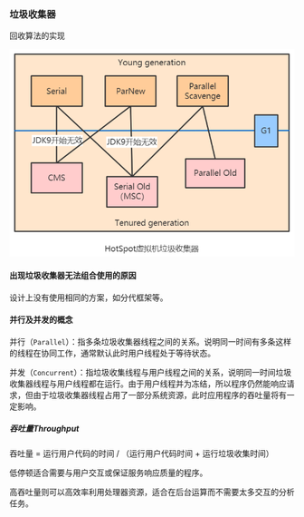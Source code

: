 ### 垃圾收集器

回收算法的实现

![](img\HotSpot虚拟机垃圾收集器.png)

#### 出现垃圾收集器无法组合使用的原因

设计上没有使用相同的方案，如分代框架等。

#### 并行及并发的概念

并行（`Parallel`）：指多条垃圾收集器线程之间的关系。说明同一时间有多条这样的线程在协同工作，通常默认此时用户线程处于等待状态。

并发（`Concurrent`）：指垃圾收集线程与用户线程之间的关系，说明同一时间垃圾收集器线程与用户线程都在运行。由于用户线程并为冻结，所以程序仍然能响应请求，但由于垃圾收集器线程占用了一部分系统资源，此时应用程序的吞吐量将有一定影响。

##### 吞吐量Throughput

吞吐量 = 运行用户代码的时间 / （运行用户代码时间 + 运行垃圾收集时间）

低停顿适合需要与用户交互或保证服务响应质量的程序。

高吞吐量则可以高效率利用处理器资源，适合在后台运算而不需要太多交互的分析任务。